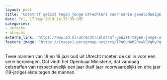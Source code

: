 ```yaml
---
layout: post
title: "Celstraf geëist tegen jonge Utrechters voor serie gewelddadige berovingen"
date: Fri, 17 May 2019 14:35:39 GMT
categories: 
- utrecht 
- utrecht 
externe_link: "https://www.ad.nl/utrecht/celstraf-geeist-tegen-jonge-utrechters-voor-serie-gewelddadige-berovingen~a66a3916/"
feature_image: "https://images1.persgroep.net/rcs/TPuGuM4MSOxwkCVgRyPqfA95v_c/diocontent/135868800/_fitwidth/400/?appId=21791a8992982cd8da851550a453bd7f&quality=0.7"
---
```


Twee mannen van 18 en 19 jaar oud uit Utrecht moeten de cel in voor een serie berovingen. Dat vindt het Openbaar Ministerie, dat vandaag celstraffen van respectievelijk een jaar (half jaar voorwaardelijk) en drie jaar (19-jarige) eiste tegen de mannen.
